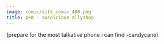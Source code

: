 ```yaml
---
image: comic/site_comic_408.png
title: pkm - suspicious allyshop
---
```

(prepare for the most talkative phone i can find -candycane)
